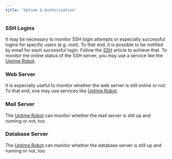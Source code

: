 ```yaml
---
title: 'Uptime & Authorization'
---
```


### SSH Logins
It may be necessary to monitor SSH login attempts or especially successful logins for specific users (e.g. root). To that end, it is possible to be notified by email for each successful login. Follow the [SSH](../server-setup/ssh) article to achieve that. To monitor the online status of the SSH server, you may use a service like the [Uptime Robot](https://uptimerobot.com).

### Web Server
It is especially useful to monitor whether the web server is still online or not. To that end, one may use services like [Uptime Robot](https://uptimerobot.com).

### Mail Server
The [Uptime Robot](https://uptimerobot.com) can monitor whether the mail server is still up and running or not, too.

### Database Server
The [Uptime Robot](https://uptimerobot.com) can monitor whether the database server is still up and running or not, too.
